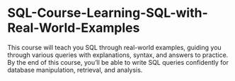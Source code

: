 # SQL-Course-Learning-SQL-with-Real-World-Examples
This course will teach you SQL through real-world examples, guiding you through various queries with explanations, syntax, and answers to practice.
By the end of this course, you’ll be able to write SQL queries confidently for database manipulation, retrieval, and analysis.
